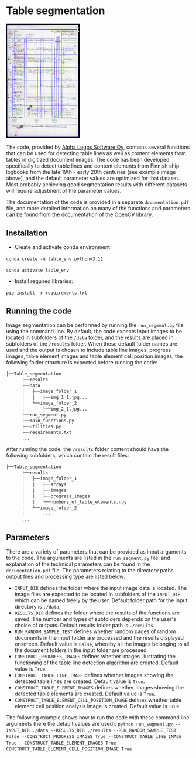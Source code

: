 # Table segmentation

<img src="table_example.jpg"  width="40%" height="40%">

The code, provided by [Alpha Logos Software Oy](https://www.alphalogos.fi/), contains several functions that can be used for detecting table lines as well as content elements from tables in digitized document images. The code has been developed specifically to detect table lines and content elements from Finnish ship logbooks from the late 19th - early 20th centuries (see example image above), and the default parameter values are optimized for that dataset. Most probably achieving good segmentation results with different datasets will require adjustment of the parameter values.

The documentation of the code is provided in a separate `documentation.pdf` file, and more detailed information on many of the functions and parameters can be found from the documentation of the [OpenCV](https://opencv.org/) library. 

## Installation

- Create and activate conda environment:

`conda create -n table_env python=3.11`

`conda activate table_env`

- Install required libraries:

`pip install -r requirements.txt`

## Running the code

Image segmentation can be performed by running the `run_segment.py` file using the command line. By default, the code expects input images to be located in subfolders of the `/data` folder, and the results are placed in subfolders of the `/results` folder. When these default folder names are used and the output is chosen to include table line images, progress images, table element images and table element cell position images, the following folder structure is expected before running the code:

```
├──Table_segmentation
      ├──results 
      ├──data
      |   ├──image_folder_1
      |   |   ├──img_1_1.jpg...
      |   └──image_folder_2
      |       ├──img_2_1.jpg...
      ├──run_segment.py
      ├──main_functions.py
      ├──utilities.py
      ├──requirements.txt
      ...
```
After running the code, the `/results` folder content should have the following subfolders, which contain the result files:

```
├──Table_segmentation
      ├──results 
      |   ├──image_folder_1
      |   |   ├──arrays
      |   |   ├──images
      |   |   ├──progress_images
      |   |   └──numbers_of_table_elements.npy
      |   └──image_folder_2
      |       ...
      ...
```
## Parameters

There are a variety of parameters that can be provided as input arguments to the code. The arguments are listed in the `run_segment.py` file, and explanation of the technical parameters can be found in the `documentation.pdf` file. The parameters relating to the directory paths, output files and processing type are listed below:

- `INPUT_DIR` defines the folder where the input image data is located. The image files are expected to be located in subfolders of the `INPUT_DIR`, which can be named freely by the user. Default folder path for the input directory is `./data`.
- `RESULTS_DIR` defines the folder where the results of the functions are saved. The number and types of subfolders depends on the user's choice of outputs. Default results folder path is `./results`.
- `RUN_RANDOM_SAMPLE_TEST` defines whether random pages of random documents in the input folder are processed and the results displayed onscreen. Default value is `False`, whereby all the images belonging to all the document folders in the input folder are processed.
- `CONSTRUCT_PROGRESS_IMAGES` defines whether images illustrating the functioning of the table line detection algorithm are created. Default value is `True`.
- `CONSTRUCT_TABLE_LINE_IMAGE` defines whether images showing the detected table lines are created. Default value is `True`.
- `CONSTRUCT_TABLE_ELEMENT_IMAGES` defines whether images showing the detected table elements are created. Default value is `True`.
- `CONSTRUCT_TABLE_ELEMENT_CELL_POSITION_IMAGE` defines whether table element cell position analysis image is created. Default value is `True`.

The following example shows how to run the code with these command line arguments (here the default values are used):
`python run_segment.py --INPUT_DIR ./data --RESULTS_DIR ./results --RUN_RANDOM_SAMPLE_TEST False --CONSTRUCT_PROGRESS_IMAGES True --CONSTRUCT_TABLE_LINE_IMAGE True --CONSTRUCT_TABLE_ELEMENT_IMAGES True --CONSTRUCT_TABLE_ELEMENT_CELL_POSITION_IMAGE True`
